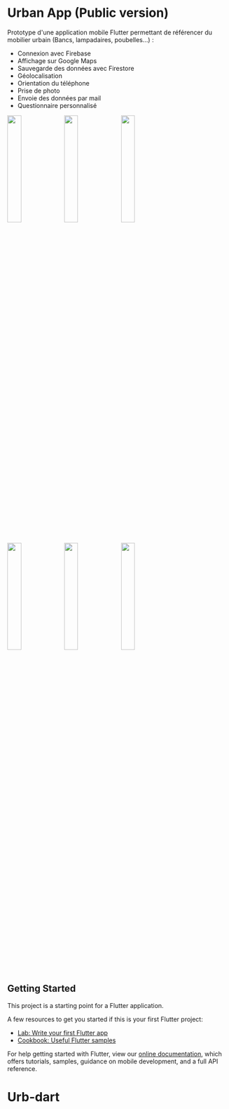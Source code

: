 # Urban App (Public version)
Prototype d'une application mobile Flutter permettant de référencer du mobilier urbain (Bancs, lampadaires, poubelles…) :
- Connexion avec Firebase
- Affichage sur Google Maps
- Sauvegarde des données avec Firestore
- Géolocalisation
- Orientation du téléphone
- Prise de photo
- Envoie des données par mail
- Questionnaire personnalisé
<p float="left">
  <img src="https://i.imgur.com/XCHQVoc.png" width="25%" />
  <img src="https://i.imgur.com/rpovSKJ.png" width="25%" />
  <img src="https://i.imgur.com/A29jyqI.png" width="25%" />
  <img src="https://i.imgur.com/KJVdeQg.png" width="25%" />
  <img src="https://i.imgur.com/XGFsesI.png" width="25%" />
  <img src="https://i.imgur.com/R0dPb7p.png" width="25%" />
</p>

## Getting Started

This project is a starting point for a Flutter application.

A few resources to get you started if this is your first Flutter project:

- [Lab: Write your first Flutter app](https://flutter.io/docs/get-started/codelab)
- [Cookbook: Useful Flutter samples](https://flutter.io/docs/cookbook)

For help getting started with Flutter, view our 
[online documentation](https://flutter.io/docs), which offers tutorials, 
samples, guidance on mobile development, and a full API reference.
# Urb-dart
